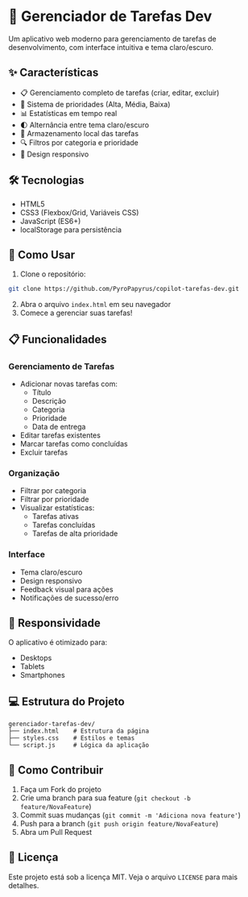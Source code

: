 # 📝 Gerenciador de Tarefas Dev

Um aplicativo web moderno para gerenciamento de tarefas de desenvolvimento, com interface intuitiva e tema claro/escuro.

## ✨ Características

- 📋 Gerenciamento completo de tarefas (criar, editar, excluir)
- 🎯 Sistema de prioridades (Alta, Média, Baixa)
- 📊 Estatísticas em tempo real
- 🌓 Alternância entre tema claro/escuro
- 💾 Armazenamento local das tarefas
- 🔍 Filtros por categoria e prioridade
- 📱 Design responsivo

## 🛠️ Tecnologias

- HTML5
- CSS3 (Flexbox/Grid, Variáveis CSS)
- JavaScript (ES6+)
- localStorage para persistência

## 🚀 Como Usar

1. Clone o repositório:
```bash
git clone https://github.com/PyroPapyrus/copilot-tarefas-dev.git
```

2. Abra o arquivo `index.html` em seu navegador
3. Comece a gerenciar suas tarefas!

## 📋 Funcionalidades

### Gerenciamento de Tarefas
- Adicionar novas tarefas com:
  - Título
  - Descrição
  - Categoria
  - Prioridade
  - Data de entrega
- Editar tarefas existentes
- Marcar tarefas como concluídas
- Excluir tarefas

### Organização
- Filtrar por categoria
- Filtrar por prioridade
- Visualizar estatísticas:
  - Tarefas ativas
  - Tarefas concluídas
  - Tarefas de alta prioridade

### Interface
- Tema claro/escuro
- Design responsivo
- Feedback visual para ações
- Notificações de sucesso/erro

## 📱 Responsividade

O aplicativo é otimizado para:
- Desktops
- Tablets
- Smartphones

## 💻 Estrutura do Projeto

```
gerenciador-tarefas-dev/
├── index.html    # Estrutura da página
├── styles.css    # Estilos e temas
└── script.js     # Lógica da aplicação
```

## 🤝 Como Contribuir

1. Faça um Fork do projeto
2. Crie uma branch para sua feature (`git checkout -b feature/NovaFeature`)
3. Commit suas mudanças (`git commit -m 'Adiciona nova feature'`)
4. Push para a branch (`git push origin feature/NovaFeature`)
5. Abra um Pull Request

## 📝 Licença

Este projeto está sob a licença MIT. Veja o arquivo `LICENSE` para mais detalhes.
